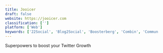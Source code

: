 ```yaml
---
title: Jooicer
draft: false 
website: https://jooicer.com
classification: ['']
platform: ['Web']
keywords: ['22Social', 'Blog2Social', 'Boosterberg', 'Combin', 'Commun.it', 'Engage.Social', 'Facebook Apps and Tabs', 'Hypegrowth', 'Kicksta', 'Narrow', 'PromoRepublic', 'SoundCloud Helper', 'The Social Press Kit', 'Tweepi', 'Tweet Pup', 'ViralContentBee']
---
```

Superpowers to boost your Twitter Growth